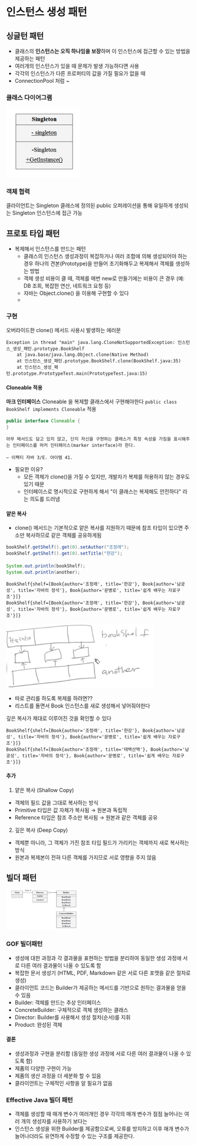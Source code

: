 # 인스턴스 생성 패턴
## 싱글턴 패턴
- 클래스의 **인스턴스는 오직 하나임을 보장**하며 이 인스턴스에 접근할 수 있는 방법을 제공하는 패턴
- 여러개의 인스턴스가 있을 때 문제가 발생 가능하다면 사용
- 각각의 인스턴스가 다른 프로퍼티의 값을 가질 필요가 없을 때
- ConnectionPool 처럼 ~

### 클래스 다이어그램
<img src="../image/img1.png" alt="img" width="200"/>

### 객체 협력
클라이언트는 Singleton 클래스에 정의된 public 오퍼레이션을 통해 유일하게 생성되는 Singleton 인스턴스에 접근 가능

## 프로토 타입 패턴
- 복제해서 인스턴스를 만드는 패턴
  - 클래스의 인스턴스 생성과정이 복잡하거나 여러 조합에 의해 생성되어야 하는경우 하나의 견본(Prototype)을 만들어 초기화해두고 복제해서 객체를 생성하는 방법
  -  객체 생성 비용이 클 때, 객체를 매번 new로 만들기에는 비용이 큰 경우 (예: DB 조회, 복잡한 연산, 네트워크 요청 등)
  - 자바는 Object.clone() 을 이용해 구현할 수 있다
  - 
### 구현
오버라이드한 clone() 메서드 사용시 발생하는 에러문
```text
Exception in thread "main" java.lang.CloneNotSupportedException: 인스턴스_생성_패턴.prototype.BookShelf
	at java.base/java.lang.Object.clone(Native Method)
	at 인스턴스_생성_패턴.prototype.BookShelf.clone(BookShelf.java:35)
	at 인스턴스_생성_패턴.prototype.PrototypeTest.main(PrototypeTest.java:15)
```

#### Cloneable 적용
**마크 인터페이스** Cloneable 을 복제할 클래스에서 구현해야한다
`public class BookShelf implements Cloneable` 적용

```java
public interface Cloneable {
}
```
```text
아무 메서드도 담고 있지 않고, 단지 자신을 구현하는 클래스가 특정 속성을 가짐을 표시해주는 인터페이스를 마커 인터페이스(marker interface)라 한다.

– 이펙티 자바 3/E. 아이템 41.
```

- 필요한 이유?
  - 모든 객체가 clone()을 가질 수 있지만, 개발자가 복제를 허용하지 않는 경우도 있기 때문
  - 인터페이스로 명시적으로 구현하게 해서 "이 클래스는 복제해도 안전하다" 라는 의도를 드러냄

#### 얕은 복사
- clone() 메서드는 기본적으로 얕은 복사를 지원하기 때문에 참조 타입이 있으면 주소만 복사하므로 같은 객체를 공유하게됨
```java
bookShelf.getShelf().get(0).setAuthor("조정래");
bookShelf.getShelf().get(0).setTitle("한강");

System.out.println(bookShelf);
System.out.println(another);
```
```text
BookShelf{shelf=[Book{author='조정래', title='한강'}, Book{author='남궁성', title='자바의 정석'}, Book{author='문병로', title='쉽게 배우는 자료구조'}]}
BookShelf{shelf=[Book{author='조정래', title='한강'}, Book{author='남궁성', title='자바의 정석'}, Book{author='문병로', title='쉽게 배우는 자료구조'}]}
```

<img src="../image/img2.png" alt="img" width="400"/>

- 따로 관리를 하도록 복제를 하려면??
- 리스트를 돌면서 Book 인스턴스를 새로 생성해서 넣어줘야한다

깊은 복사가 제대로 이루어진 것을 확인할 수 있다
```text
BookShelf{shelf=[Book{author='조정래', title='한강'}, Book{author='남궁성', title='자바의 정석'}, Book{author='문병로', title='쉽게 배우는 자료구조'}]}
BookShelf{shelf=[Book{author='조정래', title='태백산맥'}, Book{author='남궁성', title='자바의 정석'}, Book{author='문병로', title='쉽게 배우는 자료구조'}]}
```

#### 추가
1. 얕은 복사 (Shallow Copy)
- 객체의 필드 값을 그대로 복사하는 방식
- Primitive 타입은 값 자체가 복사됨 → 원본과 독립적
- Reference 타입은 참조 주소만 복사됨 → 원본과 같은 객체를 공유
2. 깊은 복사 (Deep Copy)
- 객체뿐 아니라, 그 객체가 가진 참조 타입 필드가 가리키는 객체까지 새로 복사하는 방식
- 원본과 복제본이 전혀 다른 객체를 가지므로 서로 영향을 주지 않음

## 빌더 패턴
<img src="../image/img3.png" alt="img" width="200"/>

### GOF 빌더패턴
- 생성에 대한 과정과 각 결과물을 표현하는 방법을 분리하여 동일한 생성 과정에 서로 다른 여러 결과물이 나올 수 있도록 함
- 복잡한 문서 생성기 (HTML, PDF, Markdown 같은 서로 다른 포맷을 같은 절차로 생성)
- 클라이언트 코드는 Builder가 제공하는 메서드를 기반으로 원하는 결과물을 얻을 수 있음
- Builder: 객체를 만드는 추상 인터페이스
- ConcreteBuilder: 구체적으로 객체 생성하는 클래스
- Director: Builder를 사용해서 생성 절차(순서)를 지휘
- Product: 완성된 객체

#### 결론
- 생성과정과 구현을 분리함 (동일한 생성 과정에 서로 다른 여러 결과물이 나올 수 있도록 함)
- 제품의 다양한 구현이 가능
- 제품의 생산 과정을 더 세분화 할 수 있음
- 클라이언트는 구체적인 사항을 알 필요가 없음

### Effective Java 빌더 패턴
- 객체를 생성할 때 매개 변수가 여러개인 경우 각각의 매개 변수가 점점 늘어나는 여러 개의 생성자를 사용하기 보다는
- 인스턴스 생성을 위한 Builder를 제공함으로써, 오류를 방지하고 이후 매개 변수가 늘어나더라도 유연하게 수정할 수 있는 구조를 제공한다.
